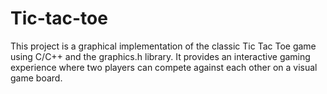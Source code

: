 # Tic-tac-toe
This project is a graphical implementation of the classic Tic Tac Toe game using C/C++ and the graphics.h library. It provides an interactive gaming experience where two players can compete against each other on a visual game board.
